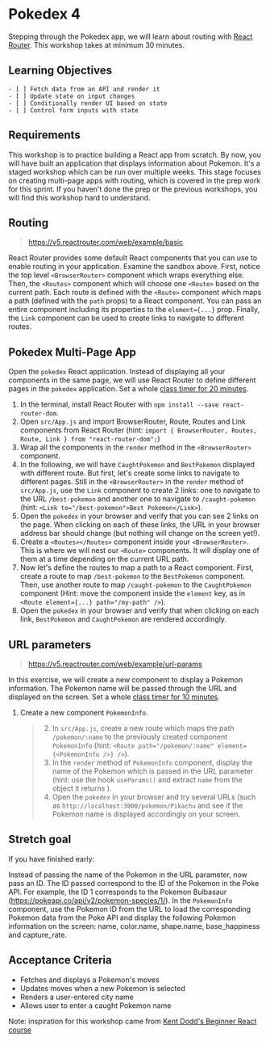 # Pokedex 4

Stepping through the Pokedex app, we will learn about routing with [React Router](https://v5.reactrouter.com/web/guides/quick-start). This workshop takes at minimum 30 minutes.

## Learning Objectives

```objectives
- [ ] Fetch data from an API and render it
- [ ] Update state on input changes
- [ ] Conditionally render UI based on state
- [ ] Control form inputs with state
```

## Requirements

This workshop is to practice building a React app from scratch. By now, you will have built an application that displays information about Pokemon. It's a staged workshop which can be run over multiple weeks. This stage focuses on creating multi-page apps with routing, which is covered in the prep work for this sprint. If you haven't done the prep or the previous workshops, you will find this workshop hard to understand.

## Routing

> https://v5.reactrouter.com/web/example/basic

React Router provides some default React components that you can use to enable routing in your application. Examine the sandbox above. First, notice the top level `<BrowserRouter>` component which wraps everything else. Then, the `<Routes>` component which will choose one `<Route>` based on the current path. Each route is defined with the `<Route>` component which maps a path (defined with the `path` props) to a React component. You can pass an entire component including its properties to the `element={...}` prop. Finally, the `Link` component can be used to create links to navigate to different routes.

## Pokedex Multi-Page App

Open the `pokedex` React application. Instead of displaying all your components in the same page, we will use React Router to define different pages in the `pokedex` application. Set a whole [class timer for 20 minutes](https://www.google.com/search?q=timer+20+minutes).

<!--{{<note type="activity" title="Exercise 1 (20m)">}}-->

1. In the terminal, install React Router with `npm install --save react-router-dom`.
2. Open `src/App.js` and import BrowserRouter, Route, Routes and Link components from React Router (hint: `import { BrowserRouter, Routes, Route, Link } from "react-router-dom";`)
3. Wrap all the components in the `render` method in the `<BrowserRouter>` component.
4. In the following, we will have `CaughtPokemon` and `BestPokemon` displayed with different route. But first, let's create some links to navigate to different pages. Still in the `<BrowserRouter>` in the `render` method of `src/App.js`, use the `Link` component to create 2 links: one to navigate to the URL `/best-pokemon` and another one to navigate to `/caught-pokemon` (hint: `<Link to="/best-pokemon">Best Pokemon</Link>`).
5. Open the `pokedex` in your browser and verify that you can see 2 links on the page. When clicking on each of these links, the URL in your browser address bar should change (but nothing will change on the screen yet!).
6. Create a `<Routes></Routes>` component inside your `<BrowserRouter>`. This is where we will nest our `<Route>` components. It will display one of them at a time depending on the current URL path.
7. Now let's define the routes to map a path to a React component. First, create a route to map `/best-pokemon` to the `BestPokemon` component. Then, use another route to map `/caught-pokemon` to the `CaughtPokemon` component (Hint: move the component inside the `element` key, as in `<Route element={...} path="/my-path" />`).
8. Open the `pokedex` in your browser and verify that when clicking on each link, `BestPokemon` and `CaughtPokemon` are rendered accordingly.

<!--{{</note>}}-->

## URL parameters

> https://v5.reactrouter.com/web/example/url-params

In this exercise, we will create a new component to display a Pokemon information. The Pokemon name will be passed through the URL and displayed on the screen. Set a whole [class timer for 10 minutes](https://www.google.com/search?q=timer+10+minutes).

<!--{{<note type="activity" title="Exercise 2 (10m)">}}-->

1. Create a new component `PokemonInfo`.
   > 2. In `src/App.js`, create a new route which maps the path `/pokemon/:name` to the previously created component `PokemonInfo` (hint: `<Route path="/pokemon/:name" element={<PokemonInfo />} />`).
   > 3. In the `render` method of `PokemonInfo` component, display the name of the Pokemon which is passed in the URL parameter (hint: use the hook `useParams()` and extract `name` from the object it returns ).
   > 4. Open the `pokedex` in your browser and try several URLs (such as `http://localhost:3000/pokemon/Pikachu` and see if the Pokemon name is displayed accordingly on your screen.

<!--{{</note>}}-->

## Stretch goal

If you have finished early:

Instead of passing the name of the Pokemon in the URL parameter, now pass an ID. The ID passed correspond to the ID of the Pokemon in the Poke API. For example, the ID 1 corresponds to the Pokemon Bulbasaur (https://pokeapi.co/api/v2/pokemon-species/1/). In the `PokemonInfo` component, use the Pokemon ID from the URL to load the corresponding Pokemon data from the Poke API and display the following Pokemon information on the screen: name, color.name, shape.name, base_happiness and capture_rate.

## Acceptance Criteria

- Fetches and displays a Pokemon's moves
- Updates moves when a new Pokemon is selected
- Renders a user-entered city name
- Allows user to enter a caught Pokemon name

Note: inspiration for this workshop came from [Kent Dodd's Beginner React course](https://egghead.io/courses/the-beginner-s-guide-to-react)
